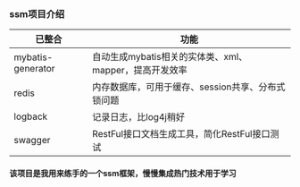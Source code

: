 ### ssm项目介绍


| 已整合 | 功能 
| ---------------------  | ------------ 
| mybatis-generator            | 自动生成mybatis相关的实体类、xml、mapper，提高开发效率
| redis            | 内存数据库，可用于缓存、session共享、分布式锁问题
| logback             | 记录日志，比log4j稍好    
| swagger             | RestFul接口文档生成工具，简化RestFul接口测试


#### 该项目是我用来练手的一个ssm框架，慢慢集成热门技术用于学习